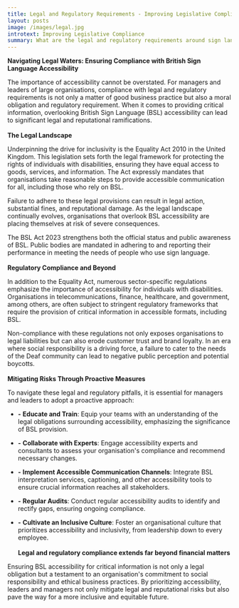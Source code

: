 ```yaml
---
title: Legal and Regulatory Requirements - Improving Legislative Compliance
layout: posts
image: /images/legal.jpg
introtext: Improving Legislative Compliance
summary: What are the legal and regulatory requirements around sign language?  Are you doing all that is expected?
---
```


**Navigating Legal Waters: Ensuring Compliance with British Sign Language Accessibility**

The importance of accessibility cannot be overstated. For managers and leaders of large organisations, compliance with legal and regulatory requirements is not only a matter of good business practice but also a moral obligation and regulatory requirement. When it comes to providing critical information, overlooking British Sign Language (BSL) accessibility can lead to significant legal and reputational ramifications.
\
\
**The Legal Landscape**

Underpinning the drive for inclusivity is the Equality Act 2010 in the United Kingdom. This legislation sets forth the legal framework for protecting the rights of individuals with disabilities, ensuring they have equal access to goods, services, and information. The Act expressly mandates that organisations take reasonable steps to provide accessible communication for all, including those who rely on BSL.

Failure to adhere to these legal provisions can result in legal action, substantial fines, and reputational damage. As the legal landscape continually evolves, organisations that overlook BSL accessibility are placing themselves at risk of severe consequences.

The BSL Act 2023 strengthens both the official status and public awareness of BSL. Public bodies are mandated in adhering to and reporting their performance in meeting the needs of people who use sign language.
\
\
**Regulatory Compliance and Beyond**

In addition to the Equality Act, numerous sector-specific regulations emphasize the importance of accessibility for individuals with disabilities. Organisations in telecommunications, finance, healthcare, and government, among others, are often subject to stringent regulatory frameworks that require the provision of critical information in accessible formats, including BSL.

Non-compliance with these regulations not only exposes organisations to legal liabilities but can also erode customer trust and brand loyalty. In an era where social responsibility is a driving force, a failure to cater to the needs of the Deaf community can lead to negative public perception and potential boycotts.
\
\
**Mitigating Risks Through Proactive Measures**

To navigate these legal and regulatory pitfalls, it is essential for managers and leaders to adopt a proactive approach:

* **-** **Educate and Train**: Equip your teams with an understanding of the legal obligations surrounding accessibility, emphasizing the significance of BSL provision.

* **-**  **Collaborate with Experts**: Engage accessibility experts and consultants to assess your organisation's compliance and recommend necessary changes.

* **-**  **Implement Accessible Communication Channels**: Integrate BSL interpretation services, captioning, and other accessibility tools to ensure crucial information reaches all stakeholders.

* **-**  **Regular Audits**: Conduct regular accessibility audits to identify and rectify gaps, ensuring ongoing compliance.

* **-**  **Cultivate an Inclusive Culture**: Foster an organisational culture that prioritizes accessibility and inclusivity, from leadership down to every employee.
\
\
**Legal and regulatory compliance extends far beyond financial matters**

Ensuring BSL accessibility for critical information is not only a legal obligation but a testament to an organisation's commitment to social responsibility and ethical business practices. By prioritizing accessibility, leaders and managers not only mitigate legal and reputational risks but also pave the way for a more inclusive and equitable future.
